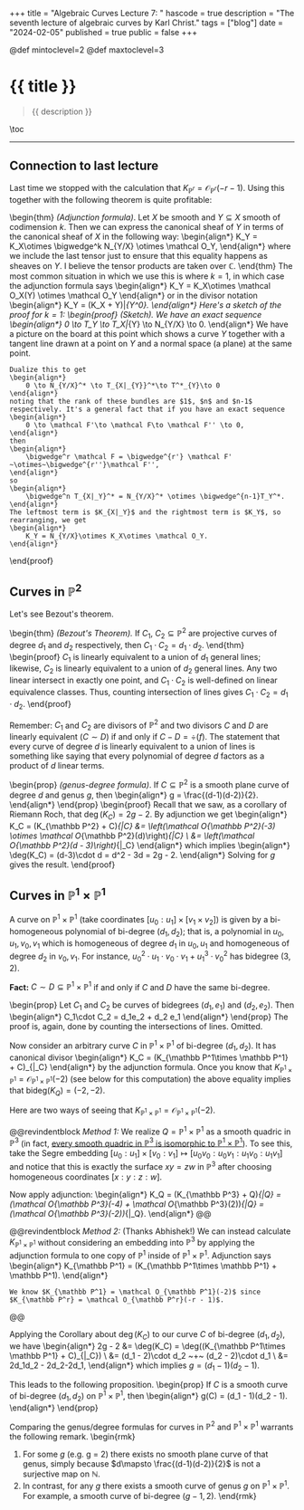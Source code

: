 +++
title = "Algebraic Curves Lecture 7: "
hascode = true
description = "The seventh lecture of algebraic curves by Karl Christ."
tags = ["blog"]
date = "2024-02-05"
published = true
public = false
+++

@def mintoclevel=2
@def maxtoclevel=3

# {{ title }}

> {{ description }}

\toc

---

## Connection to last lecture

Last time we stopped with the calculation that $K_{\mathbb P^r} = \mathcal O_{\mathbb P^r}(-r-1)$. Using this together with the following theorem is quite profitable:

\begin{thm}
    *(Adjunction formula)*. Let $X$ be smooth and $Y\subseteq X$ smooth of codimension $k$. Then we can express the canonical sheaf of $Y$ in terms of the canonical sheaf of $X$ in the following way:
    \begin{align*}
        K_Y = K_X\otimes \bigwedge^k N_{Y/X} \otimes \mathcal O_Y,
    \end{align*}
    where we include the last tensor just to ensure that this equality happens as sheaves on $Y$. I believe the tensor products are taken over $\mathbb C$.
\end{thm}
The most common situation in which we use this is where $k = 1$, in which case the adjunction formula says
\begin{align*}
    K_Y = K_X\otimes \mathcal O_X(Y) \otimes \mathcal O_Y
\end{align*}
or in the divisor notation
\begin{align*}
    K_Y = (K_X + Y)|_{Y^0}.
\end{align*}
Here's a sketch of the proof for $k=1$:
\begin{proof}
    *(Sketch).* We have an exact sequence
    \begin{align*}
        0 \to T_Y \to T_X|_{Y} \to N_{Y/X} \to 0.
    \end{align*}
    We have a picture on the board at this point which shows a curve $Y$ together with a tangent line drawn at a point on $Y$ and a normal space (a plane) at the same point.

    Dualize this to get
    \begin{align*}
        0 \to N_{Y/X}^* \to T_{X|_{Y}}^*\to T^*_{Y}\to 0
    \end{align*}
    noting that the rank of these bundles are $1$, $n$ and $n-1$ respectively. It's a general fact that if you have an exact sequence
    \begin{align*}
        0 \to \mathcal F'\to \mathcal F\to \mathcal F'' \to 0,
    \end{align*}
    then
    \begin{align*}
        \bigwedge^r \mathcal F = \bigwedge^{r'} \mathcal F' ~\otimes~\bigwedge^{r''}\mathcal F'',
    \end{align*}
    so
    \begin{align*}
        \bigwedge^n T_{X|_Y}^* = N_{Y/X}^* \otimes \bigwedge^{n-1}T_Y^*.
    \end{align*}
    The leftmost term is $K_{X|_Y}$ and the rightmost term is $K_Y$, so rearranging, we get
    \begin{align*}
        K_Y = N_{Y/X}\otimes K_X\otimes \mathcal O_Y.
    \end{align*}
\end{proof}

## Curves in $\mathbb P^2$

Let's see Bezout's theorem.

\begin{thm}
    *(Bezout's Theorem).* If $C_1$, $C_2\subseteq \mathbb P^2$ are projective curves of degree $d_1$ and $d_2$ respectively, then $C_1\cdot C_2 = d_1\cdot d_2$.
\end{thm}
\begin{proof}
    $C_1$ is linearly equivalent to a union of $d_1$ general lines; likewise, $C_2$ is linearly equivalent to a union of $d_2$ general lines. Any two linear intersect in exactly one point, and $C_1\cdot C_2$ is well-defined on linear equivalence classes. Thus, counting intersection of lines gives $C_1\cdot C_2 = d_1\cdot d_2$.
\end{proof}

Remember: $C_1$ and $C_2$ are divisors of $\mathbb P^2$ and two divisors $C$ and $D$ are linearly equivalent ($C\sim D$) if and only if $C - D = \div(f)$. The statement that every curve of degree $d$ is linearly equivalent to a union of lines is something like saying that every polynomial of degree $d$ factors as a product of $d$ linear terms.

\begin{prop}
    *(genus-degree formula)*. If $C\subseteq \mathbb P^2$ is a smooth plane curve of degree $d$ and genus $g$, then
    \begin{align*}
        g = \frac{(d-1)(d-2)}{2}.
    \end{align*}
\end{prop}
\begin{proof}
    Recall that we saw, as a corollary of Riemann Roch, that $\deg(K_C) = 2g - 2$. By adjunction we get
    \begin{align*}
        K_C = (K_{\mathbb P^2} + C)_{|_C} 
        &= \left(\mathcal O_{\mathbb P^2}(-3) \otimes \mathcal O_{\mathbb P^2}(d)\right)_{|_C} \\
        &= \left(\mathcal O_{\mathbb P^2}(d - 3)\right)_{|_C}
    \end{align*}
    which implies
    \begin{align*}
        \deg(K_C) = (d-3)\cdot d = d^2 - 3d = 2g - 2.
    \end{align*}
    Solving for $g$ gives the result.
\end{proof}

## Curves in $\mathbb P^1\times \mathbb P^1$

A curve on $\mathbb P^1\times \mathbb P^1$ (take coordinates $[u_0:u_1]\times [v_1\times v_2]$) is given by a bi-homogeneous polynomial of bi-degree $(d_1, d_2)$; that is, a polynomial in $u_0,u_1,v_0,v_1$ which is homogeneous of degree $d_1$ in $u_0,u_1$ and homogeneous of degree $d_2$ in $v_0, v_1$. For instance, $u_0^2 \cdot u_1 \cdot v_0 \cdot v_1 + u_1^3 \cdot v_0^2$ has bidegree $(3, 2)$.

**Fact:** $C\sim D\subseteq \mathbb P^1\times \mathbb P^1$ if and only if $C$ and $D$ have the same bi-degree.

\begin{prop}
    Let $C_1$ and $C_2$ be curves of bidegrees $(d_1,e_1)$ and $(d_2,e_2$). Then
    \begin{align*}
        C_1\cdot C_2 = d_1e_2 + d_2 e_1
    \end{align*}
\end{prop}
The proof is, again, done by counting the intersections of lines. Omitted.

Now consider an arbitrary curve $C$ in $\mathbb P^1\times \mathbb P^1$ of bi-degree $(d_1,d_2)$. It has canonical divisor
\begin{align*}
    K_C = (K_{\mathbb P^1\times \mathbb P^1} + C)_{|_C}
\end{align*}
by the adjunction formula. Once you know that $K_{\mathbb P^1\times \mathbb P^1} = \mathcal O_{\mathbb P^1\times \mathbb P^1}(-2)$ (see below for this computation) the above equality implies that $\textrm{bideg}(K_Q) = (-2, -2)$.

Here are two ways of seeing that $K_{\mathbb P^1\times \mathbb P^1} = \mathcal O_{\mathbb P^1\times \mathbb P^1}(-2)$.

@@revindentblock
*Method 1:* We realize $Q = \mathbb P^1\times \mathbb P^1$ as a smooth quadric in $\mathbb P^3$ (in fact, [every smooth quadric in $\mathbb P^3$ is isomorphic to $\mathbb P^1\times \mathbb P^1$](https://math.stackexchange.com/questions/1334097/show-that-any-quadric-in-mathbbp3-is-isomorphic-to-mathbbp1-times-m)). To see this, take the Segre embedding $[u_0:u_1]\times [v_0:v_1]\mapsto [u_0v_0:u_0v_1:u_1v_0:u_1v_1]$ and notice that this is exactly the surface $xy = zw$ in $\mathbb P^3$ after choosing homogeneous coordinates $[x:y:z:w]$. 

Now apply adjunction:
\begin{align*}
    K_Q = (K_{\mathbb P^3} + Q)_{|_Q} = (\mathcal O_{\mathbb P^3}(-4) + \mathcal O_{\mathbb P^3}(2))_{|_Q} = (\mathcal O_{\mathbb P^3}(-2))_{|_Q}.
\end{align*}
@@

@@revindentblock
    *Method 2:* (Thanks Abhishek!) We can instead calculate $K_{\mathbb P^1\times \mathbb P^1}$ without considering an embedding into $\mathbb P^3$ by applying the adjunction formula to one copy of $\mathbb P^1$ inside of $\mathbb P^1\times \mathbb P^1$. Adjunction says
    \begin{align*}
        K_{\mathbb P^1} = (K_{\mathbb P^1\times \mathbb P^1} + \mathbb P^1).
    \end{align*}

    We know $K_{\mathbb P^1} = \mathcal O_{\mathbb P^1}(-2)$ since $K_{\mathbb P^r} = \mathcal O_{\mathbb P^r}(-r - 1)$. 
@@

Applying the Corollary about $\deg(K_C)$ to our curve $C$ of bi-degree $(d_1,d_2)$, we have
\begin{align*}
    2g - 2 &= \deg(K_C) = \deg((K_{\mathbb P^1\times \mathbb P^1} + C)_{|_C}) \\
    &= (d_1 - 2)\cdot d_2 ~+~ (d_2 - 2)\cdot d_1 \\
    &= 2d_1d_2 - 2d_2-2d_1,
\end{align*}
which implies $g = (d_1-1)(d_2 - 1)$.

This leads to the following proposition.
\begin{prop}
    If $C$ is a smooth curve of bi-degree $(d_1,d_2)$ on $\mathbb P^1\times \mathbb P^1$, then
    \begin{align*}
        g(C) = (d_1 - 1)(d_2 - 1).
    \end{align*}
\end{prop}

Comparing the genus/degree formulas for curves in $\mathbb P^2$ and $\mathbb P^1\times \mathbb P^1$ warrants the following remark.
\begin{rmk}
1. For some $g$ (e.g. g = 2) there exists no smooth plane curve of that genus, simply because $d\mapsto \frac{(d-1)(d-2)}{2}$ is not a surjective map on $\mathbb N$.
1. In contrast, for any $g$ there exists a smooth curve of genus $g$ on $\mathbb P^1\times\mathbb P^1$. For example, a smooth curve of bi-degree $(g-1, 2)$.
\end{rmk}
